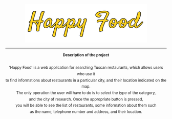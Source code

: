 <p align="center">
  <a href="https://happyfoodwebsite.herokuapp.com/">
    <img src="logo.png" width=380 height=120>
  </a>
</p>
<hr>
<p align="center">
  <sup>
    <b>Description of the project</b>
    <br><br>
    'Happy Food' is a web application for searching Tuscan restaurants,
    which allows users who use it <br>to find informations about restaurants in a particular city,
    and their location indicated on the map.<br>
    The only operation the user will have to do is to select the type
    of the category,<br> and the city of research. Once the appropriate button is pressed,<br>
    you will be able to see the list of restaurants, some information about them such <br>as the name,
    telephone number and address, and their location.
  </sup>
</p>